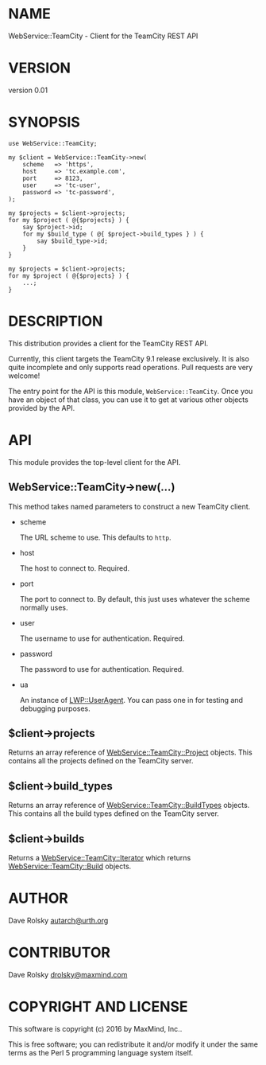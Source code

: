 # NAME

WebService::TeamCity - Client for the TeamCity REST API

# VERSION

version 0.01

# SYNOPSIS

    use WebService::TeamCity;

    my $client = WebService::TeamCity->new(
        scheme   => 'https',
        host     => 'tc.example.com',
        port     => 8123,
        user     => 'tc-user',
        password => 'tc-password',
    );

    my $projects = $client->projects;
    for my $project ( @{$projects} ) {
        say $project->id;
        for my $build_type ( @{ $project->build_types } ) {
            say $build_type->id;
        }
    }

    my $projects = $client->projects;
    for my $project ( @{$projects} ) {
        ...;
    }

# DESCRIPTION

This distribution provides a client for the TeamCity REST API.

Currently, this client targets the TeamCity 9.1 release exclusively. It is
also quite incomplete and only supports read operations. Pull requests are
very welcome!

The entry point for the API is this module, `WebService::TeamCity`. Once you
have an object of that class, you can use it to get at various other objects
provided by the API.

# API

This module provides the top-level client for the API.

## WebService::TeamCity->new(...)

This method takes named parameters to construct a new TeamCity client.

- scheme

    The URL scheme to use. This defaults to `http`.

- host

    The host to connect to. Required.

- port

    The port to connect to. By default, this just uses whatever the scheme
    normally uses.

- user

    The username to use for authentication. Required.

- password

    The password to use for authentication. Required.

- ua

    An instance of [LWP::UserAgent](https://metacpan.org/pod/LWP::UserAgent). You can pass one in for testing and
    debugging purposes.

## $client->projects

Returns an array reference of [WebService::TeamCity::Project](https://metacpan.org/pod/WebService::TeamCity::Project) objects. This
contains all the projects defined on the TeamCity server.

## $client->build\_types

Returns an array reference of [WebService::TeamCity::BuildTypes](https://metacpan.org/pod/WebService::TeamCity::BuildTypes) objects. This
contains all the build types defined on the TeamCity server.

## $client->builds

Returns a [WebService::TeamCity::Iterator](https://metacpan.org/pod/WebService::TeamCity::Iterator) which returns
[WebService::TeamCity::Build](https://metacpan.org/pod/WebService::TeamCity::Build) objects.

# AUTHOR

Dave Rolsky <autarch@urth.org>

# CONTRIBUTOR

Dave Rolsky <drolsky@maxmind.com>

# COPYRIGHT AND LICENSE

This software is copyright (c) 2016 by MaxMind, Inc..

This is free software; you can redistribute it and/or modify it under
the same terms as the Perl 5 programming language system itself.
